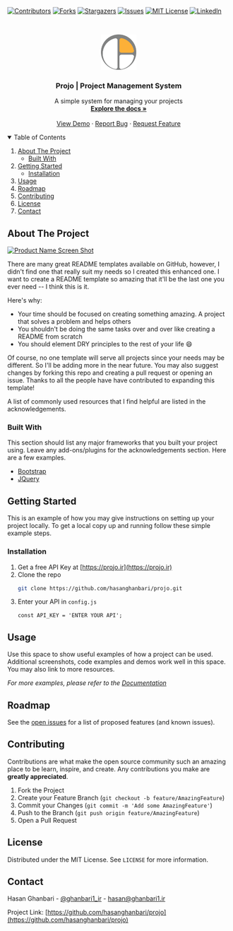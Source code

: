 <!--
*** Thanks for checking out the projo. If you have a suggestion
*** that would make this better, please fork the repo and create a pull request
*** or simply open an issue with the tag "enhancement".
*** Thanks again! Now go create something AMAZING! :D
-->



<!-- PROJECT SHIELDS -->
<!--
*** I'm using markdown "reference style" links for readability.
*** Reference links are enclosed in brackets [ ] instead of parentheses ( ).
*** See the bottom of this document for the declaration of the reference variables
*** for contributors-url, forks-url, etc. This is an optional, concise syntax you may use.
*** https://www.markdownguide.org/basic-syntax/#reference-style-links
-->
[![Contributors][contributors-shield]][contributors-url]
[![Forks][forks-shield]][forks-url]
[![Stargazers][stars-shield]][stars-url]
[![Issues][issues-shield]][issues-url]
[![MIT License][license-shield]][license-url]
[![LinkedIn][linkedin-shield]][linkedin-url]



<!-- PROJECT LOGO -->
<br />
<p align="center">
  <a href="https://github.com/hasanghanbari/projo">
    <img src="https://github.com/hasanghanbari/projo/blob/master/themes/2020/img/logo.png" alt="Logo" width="80" height="80">
  </a>
  
  <h3 align="center">Projo | Project Management System</h3>
  <p align="center">
    A simple system for managing your projects
    <br />
    <a href="https://github.com/hasanghanbari/projo"><strong>Explore the docs »</strong></a>
    <br />
    <br />
    <a href="https://demo.projo.ir">View Demo</a>
    ·
    <a href="https://github.com/hasanghanbari/projo/issues">Report Bug</a>
    ·
    <a href="https://github.com/hasanghanbari/projo/issues">Request Feature</a>
  </p>
</p>



<!-- TABLE OF CONTENTS -->
<details open="open">
  <summary>Table of Contents</summary>
  <ol>
    <li>
      <a href="#about-the-project">About The Project</a>
      <ul>
        <li><a href="#built-with">Built With</a></li>
      </ul>
    </li>
    <li>
      <a href="#getting-started">Getting Started</a>
      <ul>
        <li><a href="#installation">Installation</a></li>
      </ul>
    </li>
    <li><a href="#usage">Usage</a></li>
    <li><a href="#roadmap">Roadmap</a></li>
    <li><a href="#contributing">Contributing</a></li>
    <li><a href="#license">License</a></li>
    <li><a href="#contact">Contact</a></li>
  </ol>
</details>



<!-- ABOUT THE PROJECT -->
## About The Project

[![Product Name Screen Shot][product-screenshot]](https://demo.projo.ir)

There are many great README templates available on GitHub, however, I didn't find one that really suit my needs so I created this enhanced one. I want to create a README template so amazing that it'll be the last one you ever need -- I think this is it.

Here's why:
* Your time should be focused on creating something amazing. A project that solves a problem and helps others
* You shouldn't be doing the same tasks over and over like creating a README from scratch
* You should element DRY principles to the rest of your life :smile:

Of course, no one template will serve all projects since your needs may be different. So I'll be adding more in the near future. You may also suggest changes by forking this repo and creating a pull request or opening an issue. Thanks to all the people have have contributed to expanding this template!

A list of commonly used resources that I find helpful are listed in the acknowledgements.

### Built With

This section should list any major frameworks that you built your project using. Leave any add-ons/plugins for the acknowledgements section. Here are a few examples.
* [Bootstrap](https://getbootstrap.com)
* [JQuery](https://jquery.com)



<!-- GETTING STARTED -->
## Getting Started

This is an example of how you may give instructions on setting up your project locally.
To get a local copy up and running follow these simple example steps.

### Installation

1. Get a free API Key at [https://projo.ir](https://projo.ir)
2. Clone the repo
   ```sh
   git clone https://github.com/hasanghanbari/projo.git
   ```
3. Enter your API in `config.js`
   ```JS
   const API_KEY = 'ENTER YOUR API';
   ```



<!-- USAGE EXAMPLES -->
## Usage

Use this space to show useful examples of how a project can be used. Additional screenshots, code examples and demos work well in this space. You may also link to more resources.

_For more examples, please refer to the [Documentation](https://example.com)_



<!-- ROADMAP -->
## Roadmap

See the [open issues](https://github.com/hasanghanbari/projo/issues) for a list of proposed features (and known issues).



<!-- CONTRIBUTING -->
## Contributing

Contributions are what make the open source community such an amazing place to be learn, inspire, and create. Any contributions you make are **greatly appreciated**.

1. Fork the Project
2. Create your Feature Branch (`git checkout -b feature/AmazingFeature`)
3. Commit your Changes (`git commit -m 'Add some AmazingFeature'`)
4. Push to the Branch (`git push origin feature/AmazingFeature`)
5. Open a Pull Request



<!-- LICENSE -->
## License

Distributed under the MIT License. See `LICENSE` for more information.



<!-- CONTACT -->
## Contact

Hasan Ghanbari - [@ghanbari1_ir](https://twitter.com/ghanbari1_ir) - hasan@ghanbari1.ir

Project Link: [https://github.com/hasanghanbari/projo](https://github.com/hasanghanbari/projo)







<!-- MARKDOWN LINKS & IMAGES -->
<!-- https://www.markdownguide.org/basic-syntax/#reference-style-links -->
[contributors-shield]: https://img.shields.io/github/contributors/hasanghanbari/projo.svg?style=for-the-badge
[contributors-url]: https://github.com/hasanghanbari/projo/graphs/contributors
[forks-shield]: https://img.shields.io/github/forks/hasanghanbari/projo.svg?style=for-the-badge
[forks-url]: https://github.com/hasanghanbari/projo/network/members
[stars-shield]: https://img.shields.io/github/stars/hasanghanbari/projo.svg?style=for-the-badge
[stars-url]: https://github.com/hasanghanbari/projo/stargazers
[issues-shield]: https://img.shields.io/github/issues/hasanghanbari/projo.svg?style=for-the-badge
[issues-url]: https://github.com/hasanghanbari/projo/issues
[license-shield]: https://img.shields.io/github/license/hasanghanbari/projo.svg?style=for-the-badge
[license-url]: https://github.com/hasanghanbari/projo/blob/master/LICENSE.txt
[linkedin-shield]: https://img.shields.io/badge/-LinkedIn-black.svg?style=for-the-badge&logo=linkedin&colorB=555
[linkedin-url]: https://linkedin.com/in/hasanghanbari
[product-screenshot]: images/screenshot.png
